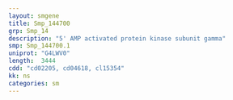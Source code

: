 ```yaml
---
layout: smgene
title: Smp_144700
grp: Smp_14
description: "5' AMP activated protein kinase subunit gamma"
smp: Smp_144700.1
uniprot: "G4LWV0"
length:  3444
cdd: "cd02205, cd04618, cl15354"
kk: ns
categories: sm
---
```

